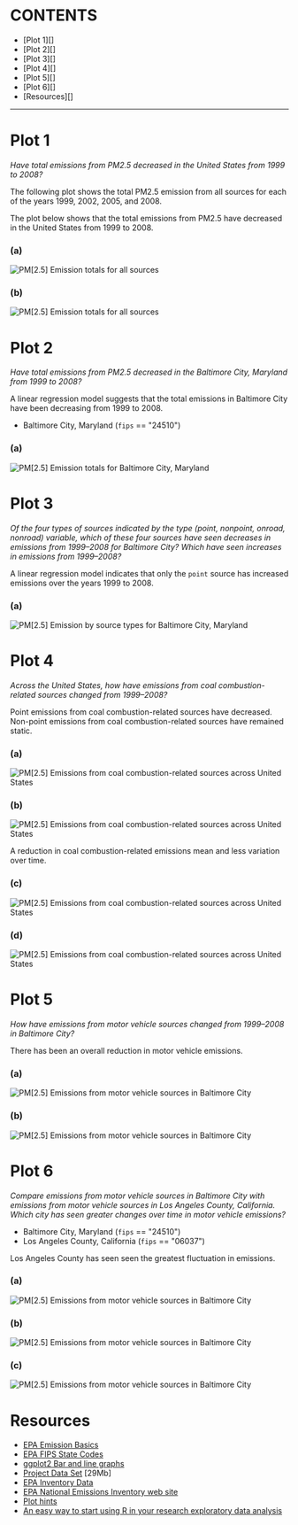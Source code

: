 CONTENTS
========

* [Plot 1][]
* [Plot 2][]
* [Plot 3][]
* [Plot 4][]
* [Plot 5][]
* [Plot 6][]
* [Resources][]

-----

Plot 1
======

*Have total emissions from PM2.5 decreased in the United States from 1999 to
2008?*

The following plot shows the total PM2.5 emission from all sources for each of
the years 1999, 2002, 2005, and 2008.

The plot below shows that the total emissions from PM2.5 have decreased in the
United States from 1999 to 2008.

### (a)
![PM[2.5] Emission totals for all sources](plot1a.png)

### (b)
![PM[2.5] Emission totals for all sources](plot1b.png)

Plot 2
======

*Have total emissions from PM2.5 decreased in the Baltimore City,
Maryland from 1999 to 2008?*

A linear regression model suggests that the total emissions in Baltimore City
have been decreasing from 1999 to 2008.

* Baltimore City, Maryland (`fips` == "24510")

### (a)
![PM[2.5] Emission totals for Baltimore City, Maryland](plot2a.png)

Plot 3
======

*Of the four types of sources indicated by the type (point, nonpoint, onroad,
nonroad) variable, which of these four sources have seen decreases in emissions
from 1999–2008 for Baltimore City? Which have seen increases in emissions from
1999–2008?*

A linear regression model indicates that only the `point` source has
increased emissions over the years 1999 to 2008.

### (a)
![PM[2.5] Emission by source types for Baltimore City, Maryland](plot3a.png)

Plot 4
======

*Across the United States, how have emissions from coal combustion-related
sources changed from 1999–2008?*

Point emissions from coal combustion-related sources have decreased. Non-point
emissions from coal combustion-related sources have remained static.

### (a)
![PM[2.5] Emissions from coal combustion-related sources across United States](plot4a.png)

### (b)
![PM[2.5] Emissions from coal combustion-related sources across United States](plot4b.png)

A reduction in coal combustion-related emissions mean and less variation over time.

### (c)
![PM[2.5] Emissions from coal combustion-related sources across United States](plot4c.png)

### (d)
![PM[2.5] Emissions from coal combustion-related sources across United States](plot4d.png)

Plot 5
======

*How have emissions from motor vehicle sources changed from 1999–2008 in
Baltimore City?*

There has been an overall reduction in motor vehicle emissions.

### (a)
![PM[2.5] Emissions from motor vehicle sources in Baltimore City](plot5a.png)

### (b)
![PM[2.5] Emissions from motor vehicle sources in Baltimore City](plot5b.png)

Plot 6
======

*Compare emissions from motor vehicle sources in Baltimore City with emissions
from motor vehicle sources in Los Angeles County, California. Which city has
seen greater changes over time in motor vehicle emissions?*

* Baltimore City, Maryland (`fips` == "24510")
* Los Angeles County, California (`fips` == "06037")

Los Angeles County has seen seen the greatest fluctuation in emissions.

### (a)
![PM[2.5] Emissions from motor vehicle sources in Baltimore City](plot6a.png)

### (b)
![PM[2.5] Emissions from motor vehicle sources in Baltimore City](plot6b.png)

### (c)
![PM[2.5] Emissions from motor vehicle sources in Baltimore City](plot6c.png)

Resources
=========

* [EPA Emission Basics](http://www.epa.gov/air/emissions/basic.htm)
* [EPA FIPS State Codes](http://www.epa.gov/envirofw/html/codes/state.html)
* [ggplot2 Bar and line graphs](http://www.cookbook-r.com/Graphs/Bar_and_line_graphs_(ggplot2)/)
* [Project Data Set](https://d396qusza40orc.cloudfront.net/exdata%2Fdata%2FNEI_data.zip) [29Mb]
* [EPA Inventory Data](http://www.epa.gov/ttn/chief/net/2002inventory.html#inventorydata)
* [EPA National Emissions Inventory web site](http://www.epa.gov/ttn/chief/eiinformation.html)
* [Plot hints](https://www.stat.auckland.ac.nz/~paul/RGraphics/chapter3.html)
* [An easy way to start using R in your research exploratory data analysis](http://bitesizebio.com/19666/an-easy-way-to-start-using-r-in-your-research-exploratory-data-analysis/)
